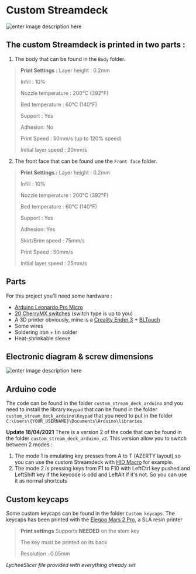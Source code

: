 # Custom Streamdeck
![enter image description here](https://i.ibb.co/6mSPCLs/20210416-173855.jpg)

## The custom Streamdeck is printed in two parts :

 1. The body that can be found in the `Body` folder.
> **Print Settings :** 
> Layer height : 0.2mm
> 
> Infill : 10%
> 
> Nozzle temperature : 200°C (392°F)
> 
> Bed temperature : 60°C (140°F)
> 
> Support : Yes
> 
> Adhesion: No
> 
> Print Speed : 50mm/s (up to 120% speed)
> 
> Initial layer speed : 20mm/s

 2. The front face that can be found une the `Front face` folder.
 > **Print Settings :** 
> Layer height : 0.2mm
> 
> Infill : 10%
> 
> Nozzle temperature : 200°C (392°F)
> 
> Bed temperature : 60°C (140°F)
> 
> Support : Yes
> 
> Adhesion: Yes
> 
> Skirt/Brim speed : 75mm/s 
> 
> Print Speed : 50mm/s
> 
> Initial layer speed : 25mm/s

## Parts
For this project you'll need some hardware :

 - [Arduino Leonardo Pro Micro](https://www.amazon.fr/KeeYees-ATmega32U4-D%C3%A9veloppement-Leonardo-Bootloader/dp/B07FQJW2KN/ref=sr_1_6?__mk_fr_FR=%C3%85M%C3%85%C5%BD%C3%95%C3%91&dchild=1&keywords=leonardo%20pro%20micro&qid=1618591420&sr=8-6)
 - [20 CherryMX switches](https://www.amazon.fr/gp/product/B08SK47VDX/ref=ppx_yo_dt_b_asin_title_o03_s00?ie=UTF8&psc=1) (switch type is up to you)
 - A 3D printer obviously, mine is a [Creality Ender 3](https://www.creality3dofficial.com/fr/collections/creality3d-eu-warehouse-in-stock/products/official-creality-ender-3-3d-printer) + [BLTouch](https://www.creality3dofficial.com/fr/collections/creality3d-eu-warehouse-in-stock/products/creality-bl-touch)
 - Some wires
 - Soldering iron + tin solder
 - Heat-shrinkable sleeve

## Electronic diagram & screw dimensions
![enter image description here](https://i.ibb.co/fGJj4tk/Adobe-Scan-16-avr-2021-1.jpg)

## Arduino code
The code can be found in the folder `custom_stream_deck_arduino` and you need to install the library `Keypad` that can be found in the folder `custom_stream_deck_arduino\Keypad` that you need to put in the folder `C:\Users\{YOUR_USERNAME}\Documents\Arduino\libraries`

**Update 18/04/2021**
There is a version 2 of the code that can be found in the folder `custom_stream_deck_arduino_v2`. This version allow you to switch between 2 modes : 
1. The mode 1 is emulating key presses from A to T (AZERTY layout) so you can use the custom Streamdeck with [HID Macro](http://www.hidmacros.eu/) for example.
2. The mode 2 is pressing keys from F1 to F10 with LeftCtrl key pushed and LeftShift key if the keycode is odd and LeftAlt if it's not. So you can use it as normal shortcuts

## Custom keycaps
Some custom keycaps can be found in the folder `Custom keycaps`.
The keycaps has been printed with the [Elegoo Mars 2 Pro](https://www.amazon.fr/ELEGOO-Imprimante-Monochrome-dimpression-6-30inch/dp/B08F7M578H), a SLA resin printer

> **Print settings**
> Supports **NEEDED** on the stem key
> 
> The key must be printed on its back
> 
> Resolution : 0.05mm
> 
 *LycheeSlicer file provided with everything already set*
